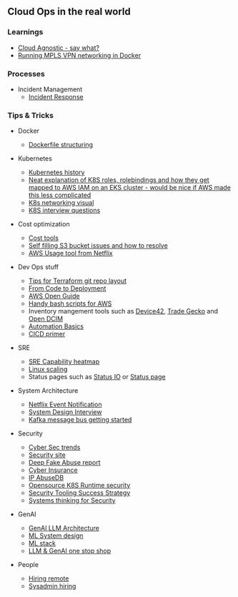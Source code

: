 ## Cloud Ops in the real world

### Learnings

* [Cloud Agnostic - say what?](https://github.com/maushah/maushah.github.io/blob/master/multicloud.md)
* [Running MPLS VPN networking in Docker](https://github.com/maushah/maushah.github.io/blob/master/mpls-vpn-docker.md)

### Processes

* Incident Management
   * [Incident Response](https://github.com/maushah/maushah.github.io/blob/master/GenAI_IRP%20Diagram.png)


### Tips & Tricks

* Docker
    * [Dockerfile structuring](https://pauldally.medium.com/structuring-dockerfiles-for-productivity-2681de4815a4)

* Kubernetes
    * [Kubernetes history](https://thenewstack.io/primer-how-kubernetes-came-to-be-what-it-is-and-why-you-should-care)
    * [Neat explanation of K8S roles, rolebindings and how they get mapped to AWS IAM on an EKS cluster - would be nice if AWS made this less complicated](https://www.agilepartner.net/en/adding-users-to-your-eks-cluster/)
    * [K8s networking visual](https://opensource.com/article/22/6/kubernetes-networking-fundamentals)
    * [K8S interview questions](https://airtable.com/appUxA4AZm2BKoUqO/shrtD8ZXBJ2irS7ge/tblmaYf5eiMtk5pp1/viwe8rfrLpNn9Lyt0?blocks=hide)

* Cost optimization 
   * [Cost tools](https://harness.io/blog/kubecost-alternatives/)
   * [Self filling S3 bucket issues and how to resolve](https://github.com/maushah/maushah.github.io/blob/master/s3-logs)
   * [AWS Usage tool from Netflix](https://github.com/Teevity/ice)

* Dev Ops stuff
   * [Tips for Terraform git repo layout](https://medium.com/hackernoon/terraform-layout-be3674dfe657)
   * [From Code to Deployment](https://www.linkedin.com/pulse/from-code-deployment-complete-hands-on-guide-cicd-pavan-belagatti/)
   * [AWS Open Guide](https://github.com/open-guides/og-aws)
   * [Handy bash scripts for AWS](https://github.com/maushah/scripts)
   * Inventory mangement tools such as [Device42](http://www.device42.com/), [Trade Gecko](http://tradegecko.com) and [Open DCIM](http://opendcim.org/)
   * [Automation Basics](https://automatetheboringstuff.com/)
   * [CICD primer](https://www.freecodecamp.org/news/how-to-set-up-continuous-deployment-in-your-home-project-the-easy-way-41b84a467eed)

* SRE
   * [SRE Capability heatmap](https://www.cruform.com/sre-capability-map/)
   * [Linux scaling](https://mrotaru.wordpress.com/2013/10/10/scaling-to-12-million-concurrent-connections-how-migratorydata-did-it/)
   * Status pages such as [Status IO](https://status.io/features) or [Status page](https://www.statuspage.io/)


* System Architecture
   * [Netflix Event Notification](https://netflixtechblog.com/rapid-event-notification-system-at-netflix-6deb1d2b57d1)
   * [System Design Interview](https://www.educative.io/blog/complete-guide-to-system-design)
   * [Kafka message bus getting started](https://medium.com/walmartglobaltech/rendezvous-with-kafka-a-simple-guide-to-get-started-48db3b921cc)

* Security
   * [Cyber Sec trends](https://www.oreilly.com/radar/the-future-of-security/)
   * [Security site](https://asecuritysite.com/)
   * [Deep Fake Abuse report](https://stopncii.org/)
   * [Cyber Insurance](https://github.com/maushah/maushah.github.io/blob/master/cyberinsurance.md)
   * [IP AbuseDB](https://abusesipdb.com/check)
   * [Opensource K8S Runtime security](https://sysdig.com/blog/oss-container-security-stack/)
   * [Security Tooling Success Strategy](https://www.gyan.ca/lessons-in-security-tooling-strategies-for-success/)
   * [Systems thinking for Security](https://tldrsec.com/p/systems-thinking-for-cybersecurity-professionals)
 
* GenAI
   * [GenAI LLM Architecture](https://a16z.com/emerging-architectures-for-llm-applications/)
   * [ML System design](https://www.evidentlyai.com/ml-system-design)
   * [ML stack](https://medium.com/@ageitgey/machine-learning-is-fun-80ea3ec3c471)
   * [LLM & GenAI one stop shop](https://start.me/p/9oJvxx/applying-llms-genai-to-cyber-security)
 
* People
  * [Hiring remote](https://www.helpscout.com/blog/how-to-hire-remote/)
  * [Sysadmin hiring](https://opensource.com/article/19/7/sysadmin-job-interview-questions)
